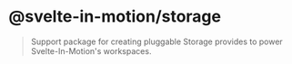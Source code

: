 # @svelte-in-motion/storage

> Support package for creating pluggable Storage provides to power Svelte-In-Motion's workspaces.
